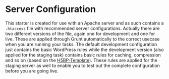 # Server Configuration

This starter is created for use with an Apache server and as such contains a `.htaccess` file with recommended server configurations. Actually there are two different versions of the file, again one for development and one for live. These are applied through Grunt automatically to the correct usecase when you are running your tasks. The default development configuration just contains the basic WordPress rules while the development version (also applied for the staging task) contains basic rules for caching, compression and so on (based on the [H5BP-Template](https://github.com/h5bp/server-configs-apache)). These rules are applied for the staging server as well to enable you to test out the complete configuration before you are going live.
